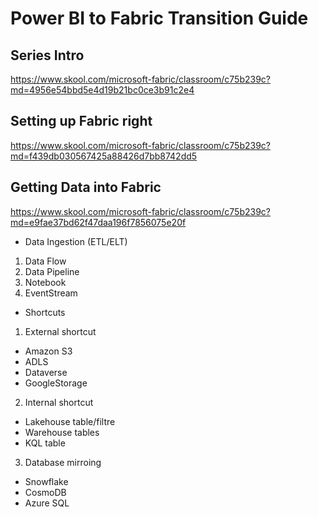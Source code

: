 # Power BI to Fabric Transition Guide

## Series Intro
https://www.skool.com/microsoft-fabric/classroom/c75b239c?md=4956e54bbd5e4d19b21bc0ce3b91c2e4

## Setting up Fabric right
https://www.skool.com/microsoft-fabric/classroom/c75b239c?md=f439db030567425a88426d7bb8742dd5

## Getting Data into Fabric
https://www.skool.com/microsoft-fabric/classroom/c75b239c?md=e9fae37bd62f47daa196f7856075e20f

- Data Ingestion (ETL/ELT)
1. Data Flow
2. Data Pipeline
3. Notebook
4. EventStream

- Shortcuts
1. External shortcut
  - Amazon S3
  - ADLS
  - Dataverse
  - GoogleStorage
2. Internal shortcut
  - Lakehouse table/filtre
  - Warehouse tables
  - KQL table
3. Database mirroing
  - Snowflake
  - CosmoDB
  - Azure SQL
